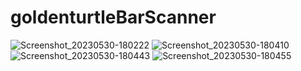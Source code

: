 # goldenturtleBarScanner
![Screenshot_20230530-180222](https://github.com/filpoyma/goldenturtleBarScanner/assets/34694422/7cbef4c0-f4df-4cbd-bda3-59fdd34d9e1a)
![Screenshot_20230530-180410](https://github.com/filpoyma/goldenturtleBarScanner/assets/34694422/4b530386-b8c3-40f6-a962-4defcfa17e19)
![Screenshot_20230530-180443](https://github.com/filpoyma/goldenturtleBarScanner/assets/34694422/8165f723-2eb5-456a-99d6-5d9d5aaf4f07)
![Screenshot_20230530-180455](https://github.com/filpoyma/goldenturtleBarScanner/assets/34694422/a3c182ad-eb79-4e64-8210-4f2aa217e5f8)
